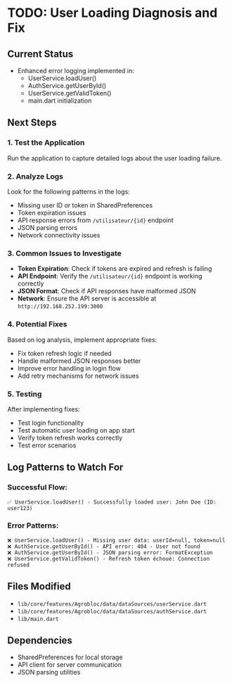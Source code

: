 # TODO: User Loading Diagnosis and Fix

## Current Status
- Enhanced error logging implemented in:
  - UserService.loadUser()
  - AuthService.getUserById()
  - UserService.getValidToken()
  - main.dart initialization

## Next Steps

### 1. Test the Application
Run the application to capture detailed logs about the user loading failure.

### 2. Analyze Logs
Look for the following patterns in the logs:
- Missing user ID or token in SharedPreferences
- Token expiration issues
- API response errors from `/utilisateur/{id}` endpoint
- JSON parsing errors
- Network connectivity issues

### 3. Common Issues to Investigate
- **Token Expiration**: Check if tokens are expired and refresh is failing
- **API Endpoint**: Verify the `/utilisateur/{id}` endpoint is working correctly
- **JSON Format**: Check if API responses have malformed JSON
- **Network**: Ensure the API server is accessible at `http://192.168.252.199:3000`

### 4. Potential Fixes
Based on log analysis, implement appropriate fixes:
- Fix token refresh logic if needed
- Handle malformed JSON responses better
- Improve error handling in login flow
- Add retry mechanisms for network issues

### 5. Testing
After implementing fixes:
- Test login functionality
- Test automatic user loading on app start
- Verify token refresh works correctly
- Test error scenarios

## Log Patterns to Watch For

### Successful Flow:
```
✅ UserService.loadUser() - Successfully loaded user: John Doe (ID: user123)
```

### Error Patterns:
```
❌ UserService.loadUser() - Missing user data: userId=null, token=null
❌ AuthService.getUserById() - API error: 404 - User not found
❌ AuthService.getUserById() - JSON parsing error: FormatException
❌ UserService.getValidToken() - Refresh token échoué: Connection refused
```

## Files Modified
- `lib/core/features/Agrobloc/data/dataSources/userService.dart`
- `lib/core/features/Agrobloc/data/dataSources/authService.dart`
- `lib/main.dart`

## Dependencies
- SharedPreferences for local storage
- API client for server communication
- JSON parsing utilities
